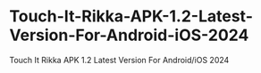 # Touch-It-Rikka-APK-1.2-Latest-Version-For-Android-iOS-2024
Touch It Rikka APK 1.2 Latest Version For Android/iOS 2024
